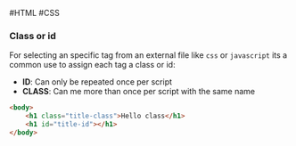 #HTML #CSS 

### Class or id

For selecting an specific tag from an external file like `css` or `javascript` its a common use to assign each tag a class or id: 

* **ID**: Can only be repeated once per script 
* **CLASS**: Can me more than once per script with the same name

```HTML
<body>
	<h1 class="title-class">Hello class</h1>
	<h1 id="title-id"></h1>
</body>
```

